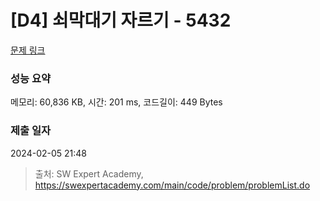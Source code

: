 # [D4] 쇠막대기 자르기 - 5432 

[문제 링크](https://swexpertacademy.com/main/code/problem/problemDetail.do?contestProbId=AWVl47b6DGMDFAXm) 

### 성능 요약

메모리: 60,836 KB, 시간: 201 ms, 코드길이: 449 Bytes

### 제출 일자

2024-02-05 21:48



> 출처: SW Expert Academy, https://swexpertacademy.com/main/code/problem/problemList.do